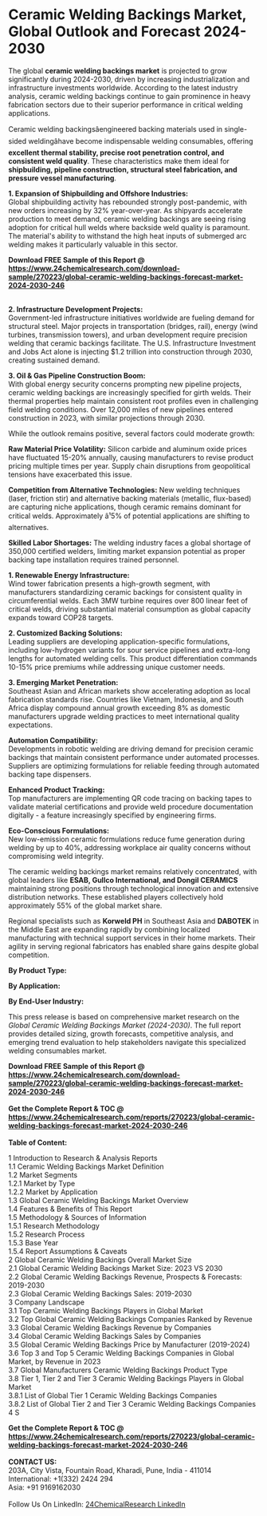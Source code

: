 <h1>Ceramic Welding Backings Market, Global Outlook and Forecast 2024-2030</h1><p>The global <strong>ceramic welding backings market</strong> is projected to grow significantly during 2024-2030, driven by increasing industrialization and infrastructure investments worldwide. According to the latest industry analysis, ceramic welding backings continue to gain prominence in heavy fabrication sectors due to their superior performance in critical welding applications.</p><p>Ceramic welding backingsâengineered backing materials used in single-sided weldingâhave become indispensable welding consumables, offering <strong>excellent thermal stability, precise root penetration control, and consistent weld quality</strong>. These characteristics make them ideal for <strong>shipbuilding, pipeline construction, structural steel fabrication, and pressure vessel manufacturing</strong>.</p><p><strong>1. Expansion of Shipbuilding and Offshore Industries:</strong><br>
Global shipbuilding activity has rebounded strongly post-pandemic, with new orders increasing by 32% year-over-year. As shipyards accelerate production to meet demand, ceramic welding backings are seeing rising adoption for critical hull welds where backside weld quality is paramount. The material's ability to withstand the high heat inputs of submerged arc welding makes it particularly valuable in this sector.</p><div><b>Download FREE Sample of this Report @ 
            <a href="https://www.24chemicalresearch.com/download-sample/270223/global-ceramic-welding-backings-forecast-market-2024-2030-246">
            https://www.24chemicalresearch.com/download-sample/270223/global-ceramic-welding-backings-forecast-market-2024-2030-246</a></b></div><br><p><strong>2. Infrastructure Development Projects:</strong><br>
Government-led infrastructure initiatives worldwide are fueling demand for structural steel. Major projects in transportation (bridges, rail), energy (wind turbines, transmission towers), and urban development require precision welding that ceramic backings facilitate. The U.S. Infrastructure Investment and Jobs Act alone is injecting $1.2 trillion into construction through 2030, creating sustained demand.</p><p><strong>3. Oil &amp; Gas Pipeline Construction Boom:</strong><br>
With global energy security concerns prompting new pipeline projects, ceramic welding backings are increasingly specified for girth welds. Their thermal properties help maintain consistent root profiles even in challenging field welding conditions. Over 12,000 miles of new pipelines entered construction in 2023, with similar projections through 2030.</p><p>While the outlook remains positive, several factors could moderate growth:</p><p><strong>Raw Material Price Volatility:</strong> Silicon carbide and aluminum oxide prices have fluctuated 15-20% annually, causing manufacturers to revise product pricing multiple times per year. Supply chain disruptions from geopolitical tensions have exacerbated this issue.</p><p><strong>Competition from Alternative Technologies:</strong> New welding techniques (laser, friction stir) and alternative backing materials (metallic, flux-based) are capturing niche applications, though ceramic remains dominant for critical welds. Approximately â¹5% of potential applications are shifting to alternatives.</p><p><strong>Skilled Labor Shortages:</strong> The welding industry faces a global shortage of 350,000 certified welders, limiting market expansion potential as proper backing tape installation requires trained personnel.</p><p><strong>1. Renewable Energy Infrastructure:</strong><br>
Wind tower fabrication presents a high-growth segment, with manufacturers standardizing ceramic backings for consistent quality in circumferential welds. Each 3MW turbine requires over 800 linear feet of critical welds, driving substantial material consumption as global capacity expands toward COP28 targets.</p><p><strong>2. Customized Backing Solutions:</strong><br>
Leading suppliers are developing application-specific formulations, including low-hydrogen variants for sour service pipelines and extra-long lengths for automated welding cells. This product differentiation commands 10-15% price premiums while addressing unique customer needs.</p><p><strong>3. Emerging Market Penetration:</strong><br>
Southeast Asian and African markets show accelerating adoption as local fabrication standards rise. Countries like Vietnam, Indonesia, and South Africa display compound annual growth exceeding 8% as domestic manufacturers upgrade welding practices to meet international quality expectations.</p><p><strong>Automation Compatibility:</strong><br>
	Developments in robotic welding are driving demand for precision ceramic backings that maintain consistent performance under automated processes. Suppliers are optimizing formulations for reliable feeding through automated backing tape dispensers.</p><p><strong>Enhanced Product Tracking:</strong><br>
	Top manufacturers are implementing QR code tracing on backing tapes to validate material certifications and provide weld procedure documentation digitally - a feature increasingly specified by engineering firms.</p><p><strong>Eco-Conscious Formulations:</strong><br>
	New low-emission ceramic formulations reduce fume generation during welding by up to 40%, addressing workplace air quality concerns without compromising weld integrity.</p><p>The ceramic welding backings market remains relatively concentrated, with global leaders like <strong>ESAB, Gullco International, and Dongil CERAMICS</strong> maintaining strong positions through technological innovation and extensive distribution networks. These established players collectively hold approximately 55% of the global market share.</p><p>Regional specialists such as <strong>Korweld PH</strong> in Southeast Asia and <strong>DABOTEK</strong> in the Middle East are expanding rapidly by combining localized manufacturing with technical support services in their home markets. Their agility in serving regional fabricators has enabled share gains despite global competition.</p><p><strong>By Product Type:</strong></p><p><strong>By Application:</strong></p><p><strong>By End-User Industry:</strong></p><p>This press release is based on comprehensive market research on the <em>Global Ceramic Welding Backings Market (2024-2030)</em>. The full report provides detailed sizing, growth forecasts, competitive analysis, and emerging trend evaluation to help stakeholders navigate this specialized welding consumables market.</p><div><b>Download FREE Sample of this Report @ 
            <a href="https://www.24chemicalresearch.com/download-sample/270223/global-ceramic-welding-backings-forecast-market-2024-2030-246">
            https://www.24chemicalresearch.com/download-sample/270223/global-ceramic-welding-backings-forecast-market-2024-2030-246</a></b></div><br><div><b>Get the Complete Report & TOC @ 
            <a href="https://www.24chemicalresearch.com/reports/270223/global-ceramic-welding-backings-forecast-market-2024-2030-246">
            https://www.24chemicalresearch.com/reports/270223/global-ceramic-welding-backings-forecast-market-2024-2030-246</a></b></div><br>
            <b>Table of Content:</b><p>1 Introduction to Research & Analysis Reports<br />
    1.1 Ceramic Welding Backings Market Definition<br />
    1.2 Market Segments<br />
        1.2.1 Market by Type<br />
        1.2.2 Market by Application<br />
    1.3 Global Ceramic Welding Backings Market Overview<br />
    1.4 Features & Benefits of This Report<br />
    1.5 Methodology & Sources of Information<br />
        1.5.1 Research Methodology<br />
        1.5.2 Research Process<br />
        1.5.3 Base Year<br />
        1.5.4 Report Assumptions & Caveats<br />
2 Global Ceramic Welding Backings Overall Market Size<br />
    2.1 Global Ceramic Welding Backings Market Size: 2023 VS 2030<br />
    2.2 Global Ceramic Welding Backings Revenue, Prospects & Forecasts: 2019-2030<br />
    2.3 Global Ceramic Welding Backings Sales: 2019-2030<br />
3 Company Landscape<br />
    3.1 Top Ceramic Welding Backings Players in Global Market<br />
    3.2 Top Global Ceramic Welding Backings Companies Ranked by Revenue<br />
    3.3 Global Ceramic Welding Backings Revenue by Companies<br />
    3.4 Global Ceramic Welding Backings Sales by Companies<br />
    3.5 Global Ceramic Welding Backings Price by Manufacturer (2019-2024)<br />
    3.6 Top 3 and Top 5 Ceramic Welding Backings Companies in Global Market, by Revenue in 2023<br />
    3.7 Global Manufacturers Ceramic Welding Backings Product Type<br />
    3.8 Tier 1, Tier 2 and Tier 3 Ceramic Welding Backings Players in Global Market<br />
        3.8.1 List of Global Tier 1 Ceramic Welding Backings Companies<br />
        3.8.2 List of Global Tier 2 and Tier 3 Ceramic Welding Backings Companies<br />
4 S</p><div><b>Get the Complete Report & TOC @ 
            <a href="https://www.24chemicalresearch.com/reports/270223/global-ceramic-welding-backings-forecast-market-2024-2030-246">
            https://www.24chemicalresearch.com/reports/270223/global-ceramic-welding-backings-forecast-market-2024-2030-246</a></b></div><br><b>CONTACT US:</b><br>
            203A, City Vista, Fountain Road, Kharadi, Pune, India - 411014<br>
            International: +1(332) 2424 294<br>
            Asia: +91 9169162030 <br><br>
            Follow Us On LinkedIn: <a href="https://www.linkedin.com/company/24chemicalresearch/">24ChemicalResearch LinkedIn</a>